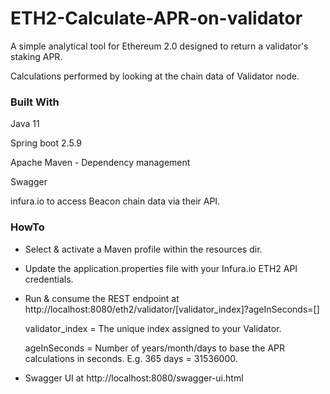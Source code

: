 # ETH2-Calculate-APR-on-validator
A simple analytical tool for Ethereum 2.0 designed to return a validator's staking APR. 

Calculations performed by looking at the chain data of Validator node.

### Built With
Java 11 

Spring boot 2.5.9

Apache Maven - Dependency management

Swagger

infura.io to access Beacon chain data via their API.
 
### HowTo

* Select & activate a Maven profile within the resources dir.
* Update the application.properties file with your Infura.io ETH2 API credentials.
* Run & consume the REST endpoint at http://localhost:8080/eth2/validator/[validator_index]?ageInSeconds=[]
	
	validator_index = The unique index assigned to your Validator.
	
	ageInSeconds = Number of years/month/days to base the APR calculations in seconds. E.g. 365 days = 31536000.

* Swagger UI at http://localhost:8080/swagger-ui.html
